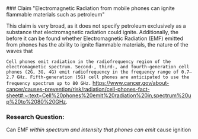 <br/>

<br/>
### Claim
"Electromagnetic Radiation from mobile phones can 
ignite flammable materials such as petroleum"

This claim is very broad, as it does not specify petroleum exclusively as a substance that electromagnetic radiation could ignite. Additionally, the before it can be found whether Electromagnetic Radiation (EMF) emitted from phones has the ability to ignite flammable materials, the nature of the waves that

`Cell phones emit radiation in the radiofrequency region of the electromagnetic spectrum. Second-, third-, and fourth-generation cell phones (2G, 3G, 4G) emit radiofrequency in the frequency range of 0.7–2.7 GHz. Fifth-generation (5G) cell phones are anticipated to use the frequency spectrum up to 80 GHz.`
https://www.cancer.gov/about-cancer/causes-prevention/risk/radiation/cell-phones-fact-sheet#:~:text=Cell%20phones%20emit%20radiation%20in,spectrum%20up%20to%2080%20GHz.


### Research Question:
Can EMF *within spectrum and intensity that phones can emit* cause ignition

